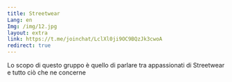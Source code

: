```yaml
---
title: Streetwear
Lang: en
Img: /img/12.jpg
layout: extra
link: https://t.me/joinchat/LclXl0ji9OC9BQzJk3cwoA
redirect: true
---
```

Lo scopo di questo gruppo è quello di parlare tra appassionati di Streetwear e tutto ciò che ne concerne

